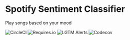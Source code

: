 Spotify Sentiment Classifier
=============================
Play songs based on your mood

![CircleCI](https://img.shields.io/circleci/build/github/dachrisch/spotify_sentiment_classifier)
![Requires.io](https://img.shields.io/requires/github/dachrisch/spotify_sentiment_classifier)
![LGTM Alerts](https://img.shields.io/lgtm/alerts/github/dachrisch/spotify_sentiment_classifier)
![Codecov](https://img.shields.io/codecov/c/github/dachrisch/spotify_sentiment_classifier)
